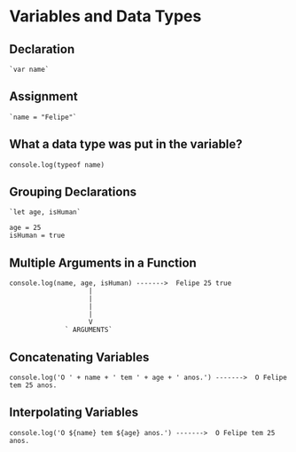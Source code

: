 # Variables and Data Types 

## Declaration 
    `var name` 


## Assignment
    `name = "Felipe"` 


## What a data type was put in the variable? 
    console.log(typeof name)


## Grouping Declarations 

    `let age, isHuman`
    
    age = 25
    isHuman = true 


## Multiple Arguments in a Function

    console.log(name, age, isHuman) ------->  Felipe 25 true
                        |
                        |
                        |
                        |
                        V
                  ` ARGUMENTS`   


## Concatenating Variables

    console.log('O ' + name + ' tem ' + age + ' anos.') ------->  O Felipe tem 25 anos.


## Interpolating Variables

    console.log('O ${name} tem ${age} anos.') ------->  O Felipe tem 25 anos.